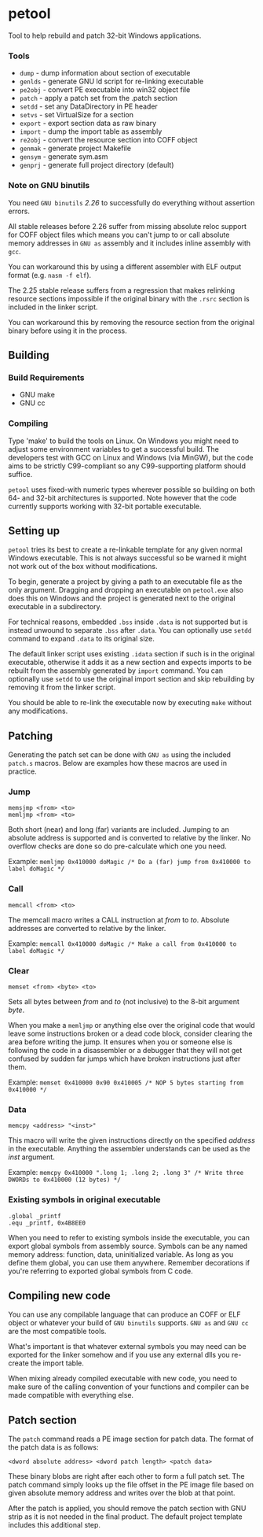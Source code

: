 petool
================================================================================

Tool to help rebuild and patch 32-bit Windows applications.

### Tools

 - `dump`   - dump information about section of executable
 - `genlds` - generate GNU ld script for re-linking executable
 - `pe2obj` - convert PE executable into win32 object file
 - `patch`  - apply a patch set from the .patch section
 - `setdd`  - set any DataDirectory in PE header
 - `setvs`  - set VirtualSize for a section
 - `export` - export section data as raw binary
 - `import` - dump the import table as assembly
 - `re2obj` - convert the resource section into COFF object
 - `genmak` - generate project Makefile
 - `gensym` - generate sym.asm
 - `genprj` - generate full project directory (default)

### Note on GNU binutils

You need `GNU binutils` *2.26* to successfully do everything without assertion
errors.

All stable releases before 2.26 suffer from missing absolute reloc support
for COFF object files which means you can't jump to or call absolute memory
addresses in `GNU as` assembly and it includes inline assembly with `gcc`.

You can workaround this by using a different assembler with ELF output format 
(e.g. `nasm -f elf`).

The 2.25 stable release suffers from a regression that makes relinking resource
sections impossible if the original binary with the `.rsrc` section is included
in the linker script.

You can workaround this by removing the resource section from the original
binary before using it in the process.

Building
--------------------------------------------------------------------------------

### Build Requirements

 - GNU make
 - GNU cc

### Compiling

Type 'make' to build the tools on Linux. On Windows you might need to adjust
some environment variables to get a successful build. The developers test with
GCC on Linux and Windows (via MinGW), but the code aims to be strictly
C99-compliant so any C99-supporting platform should suffice.

`petool` uses fixed-with numeric types wherever possible so building on both 64-
and 32-bit architectures is supported. Note however that the code currently
supports working with 32-bit portable executable.

Setting up
--------------------------------------------------------------------------------

`petool` tries its best to create a re-linkable template for any given normal
Windows executable. This is not always successful so be warned it might not 
work out of the box without modifications.

To begin, generate a project by giving a path to an executable file as the only
argument. Dragging and dropping an executable on `petool.exe` also does this
on Windows and the project is generated next to the original executable in a 
subdirectory.

For technical reasons, embedded `.bss` inside `.data` is not supported but is
instead unwound to separate `.bss` after `.data`. You can optionally use `setdd`
command to expand `.data` to its original size.

The default linker script uses existing `.idata` section if such is in the
original executable, otherwise it adds it as a new section and expects imports
to be rebuilt from the assembly generated by `import` command. You can
optionally use `setdd` to use the original import section and skip rebuilding by
removing it from the linker script.

You should be able to re-link the executable now by executing `make` without any
modifications.

Patching
--------------------------------------------------------------------------------

Generating the patch set can be done with `GNU as` using the included `patch.s`
macros. Below are examples how these macros are used in practice.

### Jump

    memsjmp <from> <to>
    memljmp <from> <to>

Both short (near) and long (far) variants are included. Jumping to an absolute
address is supported and is converted to relative by the linker. No overflow
checks are done so do pre-calculate which one you need.

Example: `memljmp 0x410000 doMagic /* Do a (far) jump from 0x410000 to label doMagic */`

### Call

    memcall <from> <to>

The memcall macro writes a CALL instruction at _from_ to _to_. Absolute
addresses are converted to relative by the linker.

Example: `memcall 0x410000 doMagic /* Make a call from 0x410000 to label doMagic */`

### Clear

    memset <from> <byte> <to>

Sets all bytes between _from_ and _to_ (not inclusive) to the 8-bit argument
_byte_.

When you make a `memljmp` or anything else over the original code that would
leave some instructions broken or a dead code block, consider clearing the area
before writing the jump. It ensures when you or someone else is following the
code in a disassembler or a debugger that they will not get confused by sudden
far jumps which have broken instructions just after them.

Example: `memset 0x410000 0x90 0x410005 /* NOP 5 bytes starting from 0x410000 */`

### Data

    memcpy <address> "<inst>"

This macro will write the given instructions directly on the specified _address_
in the executable. Anything the assembler understands can be used as the _inst_
argument.

Example: `memcpy 0x410000 ".long 1; .long 2; .long 3" /* Write three DWORDs to 0x410000 (12 bytes) */`

### Existing symbols in original executable

    .global _printf
    .equ _printf, 0x4B8EE0

When you need to refer to existing symbols inside the executable, you can export
global symbols from assembly source. Symbols can be any named memory address:
function, data, uninitialized variable. As long as you define them global, you can
use them anywhere. Remember decorations if you're referring to exported global
symbols from C code.

Compiling new code
--------------------------------------------------------------------------------

You can use any compilable language that can produce an COFF or ELF object or
whatever your build of `GNU binutils` supports. `GNU as` and `GNU cc` are the
most compatible tools.

What's important is that whatever external symbols you may need can be exported
for the linker somehow and if you use any external dlls you re-create the
import table.

When mixing already compiled executable with new code, you need to make sure of
the calling convention of your functions and compiler can be made compatible
with everything else.

Patch section
--------------------------------------------------------------------------------

The `patch` command reads a PE image section for patch data. The format of the
patch data is as follows:

    <dword absolute address> <dword patch length> <patch data>

These binary blobs are right after each other to form a full patch set. The
patch command simply looks up the file offset in the PE image file based on
given absolute memory address and writes over the blob at that point.

After the patch is applied, you should remove the patch section with GNU strip
as it is not needed in the final product. The default project template includes
this additional step.
